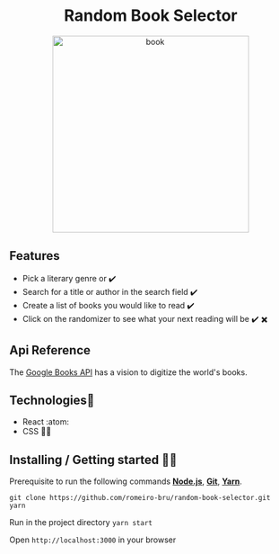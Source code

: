 <h1 align="center">Random Book Selector</h1>

<p  align="center">
  <img  src="https://user-images.githubusercontent.com/56081906/145914774-e6a939a5-f7df-492d-a8d8-5de9efe3151e.gif"  height="350" alt="book">
</p>

## Features
* Pick a literary genre or ✔️
* Search for a title or author in the search field  ✔️
* Create a list of books you would like to read ✔️
* Click on the randomizer to see what your next reading will be ✔️ ✖️ 

## Api Reference
The [Google Books API](https://developers.google.com/books/docs/overview) has a vision to digitize the world's books.

## Technologies:mag_right:
* React :atom:
* CSS :nail_care::sparkles:

## Installing / Getting started 👨‍🏭

Prerequisite to run the following commands <strong>[Node.js](https://nodejs.org/en/download/)</strong>, 
                           <strong>[Git](https://git-scm.com/downloads)</strong>, 
                           <strong>[Yarn](https://yarnpkg.com/)</strong>.
<br>
```
git clone https://github.com/romeiro-bru/random-book-selector.git
yarn
```

Run in the project directory ```yarn start```

Open ```http://localhost:3000``` in your browser
